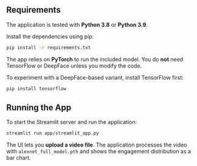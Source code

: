 

## Requirements

The application is tested with **Python 3.8** or **Python 3.9**.

Install the dependencies using pip:

```bash
pip install -r requirements.txt
```

The app relies on **PyTorch** to run the included model. You do **not** need
TensorFlow or DeepFace unless you modify the code.

To experiment with a DeepFace-based variant, install TensorFlow first:

```bash
pip install tensorflow
```

## Running the App

To start the Streamlit server and run the application:

```bash
streamlit run app/streamlit_app.py
```

The UI lets you **upload a video file**. The application processes the video with `alexnet_full_model.pth` and shows the engagement distribution as a bar chart.

